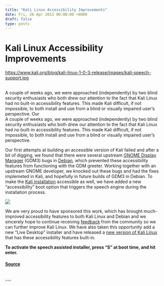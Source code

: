 ```yaml
---
title: "Kali Linux Accessibility Improvements"
date: Fri, 26 Apr 2013 00:00:00 +0000
draft: false
type: posts
---
```

# Kali Linux Accessibility Improvements
https://www.kali.org/blog/kali-linux-1-0-3-release/images/kali-speech-support.jpg
<br/>

<br/>
A couple of weeks ago, we were approached (independently) by two blind security enthusiasts who both drew our attention to the fact that Kali Linux had no built-in accessibility features. This made Kali difficult, if not impossible, to both install and use from a blind or visually impaired user&rsquo;s perspective. Our
<br/>
A couple of weeks ago, we were approached (independently) by two blind security enthusiasts who both drew our attention to the fact that Kali Linux had no built-in accessibility features. This made Kali difficult, if not impossible, to both install and use from a blind or visually impaired user’s perspective.

Our first attempts at building an accessible version of Kali failed and after a bit of digging, we found that there were several upstream [GNOME Display Manager](https://packages.debian.org/wheezy/gdm3) (GDM3) bugs in [Debian](https://www.debian.org/), which prevented these accessibility features from functioning with the GDM greeter. Working together with an upstream GNOME developer, we knocked out these bugs and had the fixes implemeted in Kali, and hopefully in future builds of GDM3 in Debian. To make the [Kali installation](https://www.kali.org/docs/installation/) accessible as well, we have added a new “accessibility” boot option that triggers the speech engine during the installation process.

[![](https://www.kali.org/blog/kali-linux-1-0-3-release/images/desktop-installer-small.png)](https://www.kali.org/blog/kali-linux-1-0-3-release/images/desktop-installer-small.png)

We are very proud to have sponsored this work, which has brought much-improved accessibility features to both Kali Linux and Debian and we sincerely hope to continue receiving [feedback](https://bugs.kali.org/) from the community so we can further improve Kali Linux. We have also taken this opportunity add a new “Live Desktop” installer and have released a [new version of Kali Linux](https://www.kali.org/get-kali/) that has these accessibility features built-in.

**To activate the speech assisted installer, press “S” at boot time, and hit enter.**

#### [Source](https://www.kali.org/blog/kali-linux-1-0-3-release/)

<br/>
---
